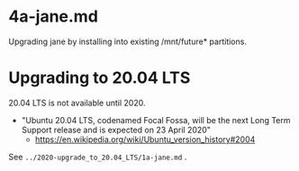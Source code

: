 
# 4a-jane.md

Upgrading jane by installing into existing /mnt/future* partitions.

# Upgrading to 20.04 LTS

20.04 LTS is not available until 2020.

- "Ubuntu 20.04 LTS, codenamed Focal Fossa, will be the next Long Term Support release and is expected on 23 April 2020"
  - https://en.wikipedia.org/wiki/Ubuntu_version_history#2004

See `../2020-upgrade_to_20.04_LTS/1a-jane.md` .

